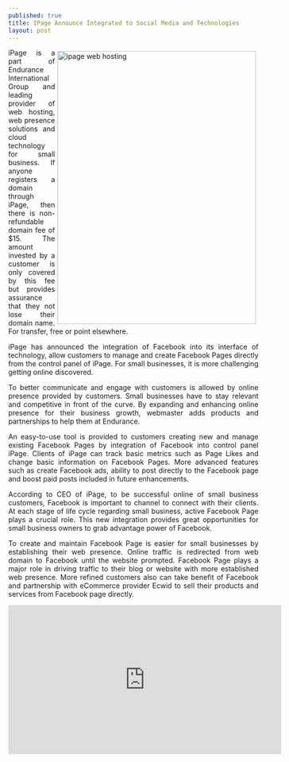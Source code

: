 ```yaml
---
published: true
title: IPage Announce Integrated to Social Media and Technologies 
layout: post
---
```

<a href="https://www.sitegeek.com/ipage" title="ipage web hosting"> <img src="https://ananovareviews.files.wordpress.com/2016/09/i-page-webhosting.png" alt="ipage web hosting" width="400" height="550" title="ipage web hosting" style="float:right; margin:5px;"></a>

<p style="text-align:justify">iPage is a part of Endurance International Group and leading provider of web hosting, web presence solutions and cloud technology for small business. If anyone registers a domain through iPage, then there is non-refundable domain fee of $15. The amount invested by a customer is only covered by this fee but provides assurance that they not lose their domain name. For transfer, free or point elsewhere.</p>

<p style="text-align:justify">iPage has announced the integration of Facebook into its interface of technology, allow customers to manage and create Facebook Pages directly from the control panel of iPage. For small businesses, it is more challenging getting online discovered. </p>

<p style="text-align:justify">To better communicate and engage with customers is allowed by online presence provided by customers. Small businesses have to stay relevant and competitive in front of the curve. By expanding and enhancing online presence for their business growth, webmaster adds products and partnerships to help them at Endurance.</p>

<p style="text-align:justify">An easy-to-use tool is provided to customers creating new and manage existing Facebook Pages by integration of Facebook into control panel iPage. Clients of iPage can track basic metrics such as Page Likes and change basic information on Facebook Pages. More advanced features such as create Facebook ads, ability to post directly to the Facebook page and boost paid posts included in future enhancements.</p>

<p style="text-align:justify">According to CEO of iPage, to be successful online of small business customers, Facebook is important to channel to connect with their clients. At each stage of life cycle regarding small business, active Facebook Page plays a crucial role. This new integration provides great opportunities for small business owners to grab advantage power of Facebook.</p>

<p style="text-align:justify">To create and maintain Facebook Page is easier for small businesses by establishing their web presence. Online traffic is redirected from web domain to Facebook until the website prompted. Facebook Page plays a major role in driving traffic to their blog or website with more established web presence. More refined customers also can take benefit of Facebook and partnership with eCommerce provider Ecwid to sell their products and services from Facebook page directly.</p>

<p><iframe style="" src="https://cpwebhosting.com/share/best_web_hosting_or_shared_or_monthly_hosting.html" name="Framename" width="550px" height="300px" frameborder="0" scrolling="no"> </iframe></p>